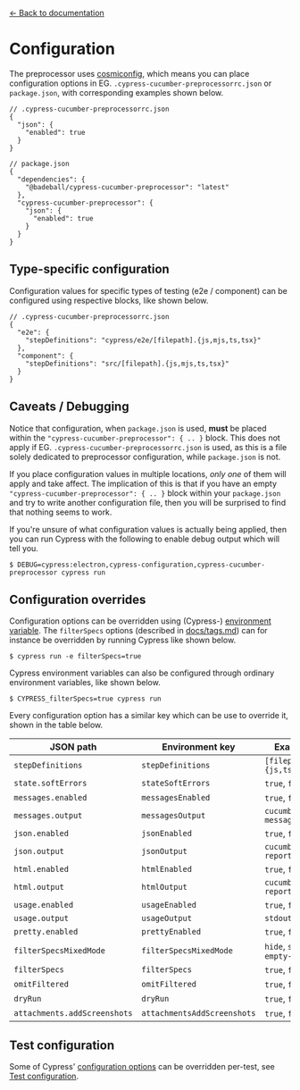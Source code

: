 [← Back to documentation](readme.md)

# Configuration

The preprocessor uses [cosmiconfig](https://github.com/davidtheclark/cosmiconfig), which means you can place configuration options in EG. `.cypress-cucumber-preprocessorrc.json` or `package.json`, with corresponding examples shown below.

```
// .cypress-cucumber-preprocessorrc.json
{
  "json": {
    "enabled": true
  }
}
```

```
// package.json
{
  "dependencies": {
    "@badeball/cypress-cucumber-preprocessor": "latest"
  },
  "cypress-cucumber-preprocessor": {
    "json": {
      "enabled": true
    }
  }
}
```

## Type-specific configuration

Configuration values for specific types of testing (e2e / component) can be configured using respective blocks, like shown below.

```
// .cypress-cucumber-preprocessorrc.json
{
  "e2e": {
    "stepDefinitions": "cypress/e2e/[filepath].{js,mjs,ts,tsx}"
  },
  "component": {
    "stepDefinitions": "src/[filepath].{js,mjs,ts,tsx}"
  }
}
```

## Caveats / Debugging

Notice that configuration, when `package.json` is used, **must** be placed within the `"cypress-cucumber-preprocessor": { .. }` block. This does not apply if EG. `.cypress-cucumber-preprocessorrc.json` is used, as this is a file solely dedicated to preprocessor configuration, while `package.json` is not.

If you place configuration values in multiple locations, *only one* of them will apply and take affect. The implication of this is that if you have an empty `"cypress-cucumber-preprocessor": { .. }` block within your `package.json` and try to write another configuration file, then you will be surprised to find that nothing seems to work.

If you're unsure of what configuration values is actually being applied, then you can run Cypress with the following to enable debug output which will tell you.

```
$ DEBUG=cypress:electron,cypress-configuration,cypress-cucumber-preprocessor cypress run
```

## Configuration overrides

Configuration options can be overridden using (Cypress-) [environment variable](https://docs.cypress.io/guides/guides/environment-variables). The `filterSpecs` options (described in [docs/tags.md](tags.md)) can for instance be overridden by running Cypress like shown below.

```
$ cypress run -e filterSpecs=true
```

Cypress environment variables can also be configured through ordinary environment variables, like shown below.

```
$ CYPRESS_filterSpecs=true cypress run
```

Every configuration option has a similar key which can be use to override it, shown in the table below.

| JSON path                    | Environment key             | Example(s)                               |
|------------------------------|-----------------------------|------------------------------------------|
| `stepDefinitions`            | `stepDefinitions`           | `[filepath].{js,ts}`                     |
| `state.softErrors`           | `stateSoftErrors`           | `true`, `false`                          |
| `messages.enabled`           | `messagesEnabled`           | `true`, `false`                          |
| `messages.output`            | `messagesOutput`            | `cucumber-messages.ndjson`               |
| `json.enabled`               | `jsonEnabled`               | `true`, `false`                          |
| `json.output`                | `jsonOutput`                | `cucumber-report.json`                   |
| `html.enabled`               | `htmlEnabled`               | `true`, `false`                          |
| `html.output`                | `htmlOutput`                | `cucumber-report.html`                   |
| `usage.enabled`              | `usageEnabled`              | `true`, `false`                          |
| `usage.output`               | `usageOutput`               | `stdout`                                 |
| `pretty.enabled`             | `prettyEnabled`             | `true`, `false`                          |
| `filterSpecsMixedMode`       | `filterSpecsMixedMode`      | `hide`, `show`, `empty-set`              |
| `filterSpecs`                | `filterSpecs`               | `true`, `false`                          |
| `omitFiltered`               | `omitFiltered`              | `true`, `false`                          |
| `dryRun`                     | `dryRun`                    | `true`, `false`                          |
| `attachments.addScreenshots` | `attachmentsAddScreenshots` | `true`, `false`                          |

## Test configuration

Some of Cypress' [configuration options](https://docs.cypress.io/guides/references/configuration) can be overridden per-test, see [Test configuration](test-configuration.md).
